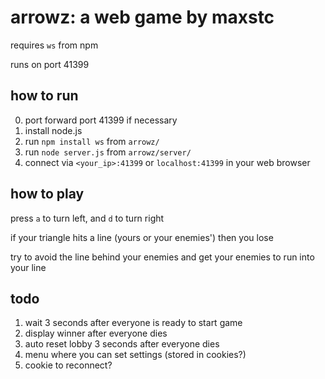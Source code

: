 # arrowz: a web game by maxstc
requires `ws` from npm

runs on port 41399

## how to run
0. port forward port 41399 if necessary
1. install node.js
2. run `npm install ws` from `arrowz/`
3. run `node server.js` from `arrowz/server/`
4. connect via `<your_ip>:41399` or `localhost:41399` in your web browser

## how to play
press `a` to turn left, and `d` to turn right

if your triangle hits a line (yours or your enemies') then you lose

try to avoid the line behind your enemies and get your enemies to run into your line

## todo
1. wait 3 seconds after everyone is ready to start game
2. display winner after everyone dies
3. auto reset lobby 3 seconds after everyone dies
4. menu where you can set settings (stored in cookies?)
5. cookie to reconnect?